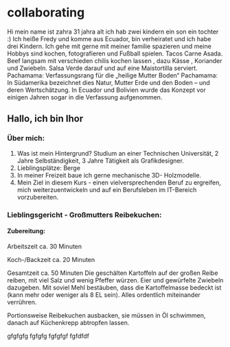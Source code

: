 # collaborating
Hi
mein name ist zahra
31 jahra alt
ich hab zwei kindern
ein son
ein tochter
:)
Ich heiße Fredy und komme aus Ecuador, bin verheiratet und ich habe drei Kindern. Ich gehe mit gerne mit meiner familie spazieren und meine Hobbys sind kochen, fotografieren und Fußball spielen.
Tacos Carne Asada. Beef langsam mit verschieden chilis kochen lassen , dazu Kässe , Koriander und Zwiebeln. Salsa Verde darauf und auf eine Maistortilla serviert.
Pachamama: Verfassungsrang für die „heilige Mutter Boden“ Pachamama: In Südamerika bezeichnet dies Natur, Mutter Erde und den Boden – und deren Wertschätzung. In Ecuador und Bolivien wurde das Konzept vor einigen Jahren sogar in die Verfassung aufgenommen.

## Hallo, ich bin Ihor

### Über mich:
1) Was ist mein Hintergrund?
Studium an einer Technischen Universität, 2 Jahre
Selbständigkeit, 3 Jahre Tätigkeit als Grafikdesigner.
2) Lieblingsplätze: Berge
3) In meiner Freizeit baue ich gerne mechanische 3D-
Holzmodelle.
4) Mein Ziel in diesem Kurs - einen vielversprechenden Beruf zu
ergreifen, mich weiterzuentwickeln und auf ein Berufsleben im
IT-Bereich vorzubereiten.

### Lieblingsgericht - Großmutters Reibekuchen:

#### Zubereitung:

Arbeitszeit ca. 30 Minuten

Koch-/Backzeit ca. 20 Minuten

Gesamtzeit ca. 50 Minuten
Die geschälten Kartoffeln auf der großen Reibe reiben, mit viel Salz und wenig Pfeffer würzen. Eier und gewürfelte Zwiebeln dazugeben. Mit soviel Mehl bestäuben, dass die Kartoffelmasse bedeckt ist (kann mehr oder weniger als 8 EL sein). Alles ordentlich miteinander verrühren.

Portionsweise Reibekuchen ausbacken, sie müssen in Öl schwimmen, danach auf Küchenkrepp abtropfen lassen.

gfgfgfg
fgfgfg
fgfgfgf
fgfdfdf

